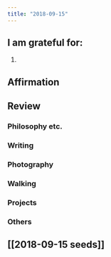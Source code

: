 ```yaml
---
title: "2018-09-15"
---
```

## I am grateful for:
1. 

## Affirmation

## Review
### Philosophy etc.

### Writing

### Photography

### Walking

### Projects

### Others

## [[2018-09-15 seeds]]
